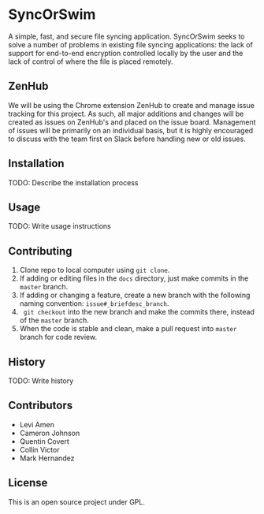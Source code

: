 # SyncOrSwim
A simple, fast, and secure file syncing application. SyncOrSwim seeks to solve a number of problems in existing file syncing applications: the lack of support for end-to-end encryption controlled locally by the user and the lack of control of where the file is placed remotely.

## ZenHub
We will be using the Chrome extension ZenHub to create and manage issue tracking for this project. As such, all major additions and changes
will be created as issues on ZenHub's and placed on the issue board. Management of issues will be primarily on an individual basis, but it
is highly encouraged to discuss with the team first on Slack before handling new or old issues.

## Installation
TODO: Describe the installation process

## Usage
TODO: Write usage instructions

## Contributing
1. Clone repo to local computer using `git clone`.
2. If adding or editing files in the `docs` directory, just make commits in the `master` branch.
3. If adding or changing a feature, create a new branch with the following naming convention: `issue#_briefdesc_branch`.
4. ` git checkout` into the new branch and make the commits there, instead of the `master` branch.
5. When the code is stable and clean, make a pull request into `master` branch for code review.

## History
TODO: Write history

## Contributors
* Levi Amen
* Cameron Johnson
* Quentin Covert
* Collin Victor
* Mark Hernandez

## License
This is an open source project under GPL.
